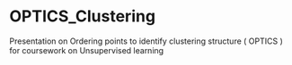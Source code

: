 # OPTICS_Clustering
Presentation on Ordering points to identify clustering structure ( OPTICS ) for coursework on Unsupervised learning
